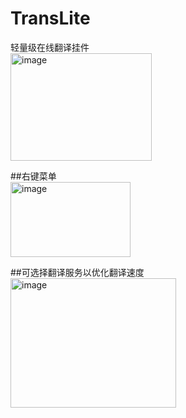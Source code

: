 # TransLite
轻量级在线翻译挂件
<br><img width="226" height="172" alt="image" src="https://github.com/user-attachments/assets/c5601412-f4d5-411d-8707-c6ddd02a7c06" /></br>

##右键菜单
<br><img width="192" height="120" alt="image" src="https://github.com/user-attachments/assets/3e39bea2-9209-486a-81fe-ffdc3fcc8ad5" /></br>

##可选择翻译服务以优化翻译速度
<br><img width="265" height="207" alt="image" src="https://github.com/user-attachments/assets/f28ebfb2-61e5-4359-b8aa-fed1dd4cbbe9" /><br>




